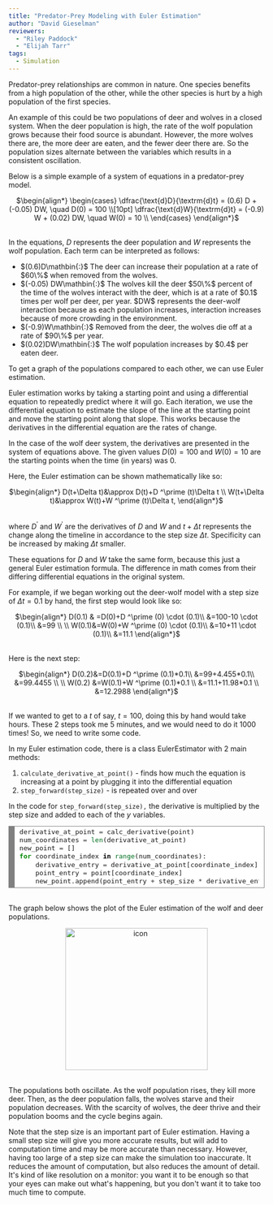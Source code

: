 ```yaml
---
title: "Predator-Prey Modeling with Euler Estimation"
author: "David Gieselman"
reviewers:
  - "Riley Paddock"
  - "Elijah Tarr"
tags:
  - Simulation
---
```


Predator-prey relationships are common in nature. One species benefits from a high population of the other, while the other species is hurt by a high population of the first species.

An example of this could be two populations of deer and  wolves in a closed system. When the deer population is high, the rate of the wolf population grows because their food source is abundant. However, the more wolves there are, the more deer are eaten, and the fewer deer there are. So the population sizes alternate between the variables which results in a consistent oscillation.
 
Below is a simple example of a system of equations in a predator-prey model.

<center>
$\begin{align*}
\begin{cases}
\dfrac{\text{d}D}{\textrm{d}t} = (0.6) D + (-0.05) DW, \quad D(0) = 100 \\[10pt]
\dfrac{\text{d}W}{\textrm{d}t} = (-0.9) W + (0.02) DW, \quad W(0) = 10 \\
\end{cases}
\end{align*}$
</center>
<br>

In the equations, $D$ represents the deer population and $W$ represents the wolf population. Each term can be interpreted as follows:

<ul>
    <li>$(0.6)D\mathbin{:}$ The deer can increase their population at a rate of $60\%$ when removed from the wolves.</li>
    <li>$(-0.05) DW\mathbin{:}$ The wolves kill the deer $50\%$ percent of the time of the wolves interact with the deer, which is at a rate of $0.1$ times per wolf per deer, per year. $DW$ represents the deer-wolf interaction because as each population increases, interaction increases because of more crowding in the environment.</li>
    <li>$(-0.9)W\mathbin{:}$ Removed from the deer,  the wolves die off at a rate of $90\%$ per year.</li>
  <li>$(0.02)DW\mathbin{:}$ The wolf population increases by $0.4$ per eaten deer.</li>
</ul>

To get a graph of the populations compared to each other, we can use Euler estimation.

Euler estimation works by taking a starting point and using a differential equation to repeatedly predict where it will go. Each iteration, we use the differential equation to estimate the slope of the line at the starting point and move the starting point along that slope. This works because the derivatives in the differential equation are the rates of change.

In the case  of the  wolf  deer system, the derivatives are presented in the system of equations above. The given values $D(0)=100$ and $W(0)=10$ are the starting points when the time (in years) was 0.

Here, the Euler estimation can be shown mathematically like so:

<center>
$\begin{align*}
D(t+\Delta t)&\approx D(t)+D ^\prime (t)\Delta t \\
W(t+\Delta t)&\approx W(t)+W ^\prime (t)\Delta t,
\end{align*}$
</center>
<br>

where $D^\prime$ and $W^\prime$ are the derivatives of $D$ and $W$ and $t+\Delta t$ represents the change along the timeline in accordance to the step size $\Delta t.$ Specificity can be increased by making $\Delta t$ smaller.

These equations for $D$ and $W$ take the same form, because this just a general Euler estimation formula. The difference in math comes from their differing differential equations in the original system. 

For example, if we began working out the deer-wolf model with a step size of $\Delta t = 0.1$ by hand, the first step would look like so:

<center>
$\begin{align*}
    D(0.1) & =D(0)+D ^\prime (0) \cdot (0.1)\\
    &=100-10 \cdot (0.1)\\
    &=99 \\ \\
    W(0.1)&=W(0)+W ^\prime (0) \cdot (0.1)\\
    &=10+11 \cdot (0.1)\\
    &=11.1
\end{align*}$
</center>
<br>

Here is the next step:

<center>
$\begin{align*}
    D(0.2)&=D(0.1)+D ^\prime (0.1)*0.1\\
    &=99+4.455*0.1\\
    &=99.4455 \\ \\
    W(0.2) &=W(0.1)+W ^\prime (0.1)*0.1 \\
    &=11.1+11.98*0.1 \\
    &=12.2988
\end{align*}$
</center>
<br>

If we wanted to get to a $t$ of say, $t=100,$ doing this by hand would take hours. These $2$ steps took me $5$ minutes, and we would need to do it $1000$ times! So, we need to write some code.

In my Euler estimation code, there is a class EulerEstimator with 2 main methods: 

<ol>
  <li><code>calculate_derivative_at_point()</code> - finds how much the equation is increasing at a point by plugging it into the differential equation</li>
  <li><code>step_forward(step_size)</code> - is repeated over and over</li>
</ol>

In the code for <code>step\_forward(step\_size),</code> the derivative is multiplied by the step size and added to each of the $y$ variables.

<font size="3em">
<!-- HTML generated using hilite.me --><div style="background: #ffffff; overflow:auto;width:auto;border:solid gray;border-width:.1em .1em .1em .8em;padding:.2em .6em;"><pre style="margin: 0; line-height: 125%">derivative_at_point <span style="color: #333333">=</span> calc_derivative(point)
num_coordinates <span style="color: #333333">=</span> <span style="color: #007020">len</span>(derivative_at_point)
new_point <span style="color: #333333">=</span> []
<span style="color: #008800; font-weight: bold">for</span> coordinate_index <span style="color: #000000; font-weight: bold">in</span> <span style="color: #007020">range</span>(num_coordinates):
    derivative_entry <span style="color: #333333">=</span> derivative_at_point[coordinate_index]
    point_entry <span style="color: #333333">=</span> point[coordinate_index]
    new_point<span style="color: #333333">.</span>append(point_entry <span style="color: #333333">+</span> step_size <span style="color: #333333">*</span> derivative_entry)
</pre></div>
</font>
<br>

The graph below shows the plot of the Euler estimation of the wolf and deer populations.

<center><img src="https://eurisko-us.github.io/images/blog/predator-prey-modeling-with-euler-estimation-1.png" style="border: none; height: 20em;" alt="icon"></center>
<br>

The populations both oscillate. As the wolf population rises, they kill more deer. Then, as the deer population falls, the wolves starve and their population decreases. With the scarcity of wolves, the deer thrive and their population booms and the cycle begins again.

Note that the step size is an important part of Euler estimation. Having a small step size will give you more accurate results, but will add to computation time and may be more accurate than necessary. However, having too large of a step size can make the simulation too inaccurate. It reduces the amount of computation, but also reduces the amount of detail. It's kind of like resolution on a monitor: you want it to be enough so that your eyes can make out what's happening, but you don't want it to take too much time to compute.
